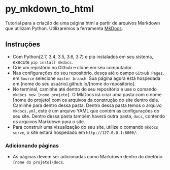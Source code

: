# py_mkdown_to_html
Tutorial para a criação de uma página html a partir de arquivos Markdown que utilizam Python. Utilizaremos a ferramenta [MkDocs](https://www.mkdocs.org).

## Instruções
- Com Python(2.7, 3.4, 3.5, 3.6, 3.7) e pip instalados em seu sistema, execute
```pip install mkdocs```.
- Crie um repistório no Github e clone em seu computador.
- Nas configurações do seu repositório, desça até o campo ```GitHub Pages```, em ```Source``` selecione ```master branch```. Sua página agora está hospedada em [nome do seu usuário].github.io/[nome do repositório].
- No terminal, caminhe até dentro do seu repositório e use o comando ```mkdocs new [nome projeto]```. O MkDocs irá criar uma pasta com o nome [nome do projeto] com os arquivos da construção do site dentro dela. Caminhe para dentro dessa pasta.
Dentro dessa pasta temos o arquivo ```mkdocs.yml```, este é um arquivo YAML que contém as configurações do seu site. Dentro dessa pasta também haverá outra pasta, ```docs```, contendo os arquivos Markdown para o site.
- Para construir uma visualização do seu site, utilize o comando ```mkdocs serve```, o site estará hospedado em ```http://127.0.0.1:8000/```.
### Adicionando páginas
- As páginas devem ser adicionadas como Markdown dentro do diretório ```[nome do projeto]\docs```.
